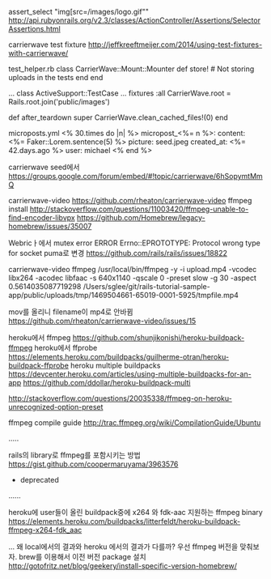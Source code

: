 

assert_select "img[src=/images/logo.gif""
http://api.rubyonrails.org/v2.3/classes/ActionController/Assertions/SelectorAssertions.html

carrierwave test fixture
http://jeffkreeftmeijer.com/2014/using-test-fixtures-with-carrierwave/



test_helper.rb
class CarrierWave::Mount::Mounter
  def store!
    # Not storing uploads in the tests
  end
end

...
class ActiveSupport::TestCase
...
fixtures :all
CarrierWave.root = Rails.root.join('public/images')

def after_teardown
    super
    CarrierWave.clean_cached_files!(0)
  end

microposts.yml
<% 30.times do |n| %>
 micropost_<%= n %>:
  content: <%= Faker::Lorem.sentence(5) %>
  picture: seed.jpeg
  created_at: <%= 42.days.ago %>
  user: michael
<% end %>


carrierwave seed에서 
https://groups.google.com/forum/embed/#!topic/carrierwave/6hSopymtMmQ

carrierwave-video
https://github.com/rheaton/carrierwave-video
ffmpeg install
http://stackoverflow.com/questions/11003420/ffmpeg-unable-to-find-encoder-libvpx
https://github.com/Homebrew/legacy-homebrew/issues/35007

Webricㅏ에서 mutex error
ERROR Errno::EPROTOTYPE: Protocol wrong type for socket
puma로 변경
https://github.com/rails/rails/issues/18822


carrierwave-video
ffmpeg
/usr/local/bin/ffmpeg -y -i upload.mp4 -vcodec libx264 -acodec libfaac -s 640x1140 -qscale 0 -preset slow -g 30 -aspect 0.5614035087719298 /Users/sglee/git/rails-tutorial-sample-app/public/uploads/tmp/1469504661-65019-0001-5925/tmpfile.mp4


mov를 올리니 filename이 mp4로 안바뀜
https://github.com/rheaton/carrierwave-video/issues/15


heroku에서 ffmpeg
https://github.com/shunjikonishi/heroku-buildpack-ffmpeg
heroku에서 ffprobe
https://elements.heroku.com/buildpacks/guilherme-otran/heroku-buildpack-ffprobe
heroku multiple buildpacks
https://devcenter.heroku.com/articles/using-multiple-buildpacks-for-an-app
https://github.com/ddollar/heroku-buildpack-multi


http://stackoverflow.com/questions/20035338/ffmpeg-on-heroku-unrecognized-option-preset

ffmpeg compile guide
http://trac.ffmpeg.org/wiki/CompilationGuide/Ubuntu


.....

rails의 library로 ffmpeg를 포함시키는 방법
https://gist.github.com/coopermaruyama/3963576
- deprecated

......

heroku에 user들이 올린 buildpack중에 x264 와 fdk-aac 지원하는 ffmpeg binary
https://elements.heroku.com/buildpacks/litterfeldt/heroku-buildpack-ffmpeg-x264-fdk_aac

...
왜 local에서의 결과와 heroku 에서의 결과가 다를까?
우선 ffmpeg 버전을 맞춰보자.
brew를 이용해서 이전 버전 package 설치
http://gotofritz.net/blog/geekery/install-specific-version-homebrew/


